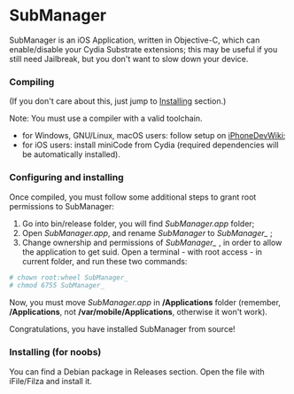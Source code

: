 # SubManager

SubManager is an iOS Application, written in Objective-C, which can enable/disable your Cydia Substrate extensions; this may be useful if you still need Jailbreak, but you don't want to slow down your device.

### Compiling

(If you don't care about this, just jump to [Installing](#Installing--for-noobs) section.)

Note: You must use a compiler with a valid toolchain. 
 - for Windows, GNU/Linux, macOS users: follow setup on [iPhoneDevWiki](http://iphonedevwiki.net/index.php/Theos/Setup);
- for iOS users: install miniCode from Cydia (required dependencies will be automatically installed).

### Configuring and installing

Once compiled, you must follow some additional steps to grant root permissions to SubManager:
1. Go into bin/release folder, you will find *SubManager.app* folder;
2. Open *SubManager.app*, and rename *SubManager* to *SubManager_* ;
3. Change ownership and permissions of *SubManager_* , in order to allow the application to get suid. Open a terminal - with root access - in current folder, and run these two commands:
```bash
# chown root:wheel SubManager_
# chmod 6755 SubManager_
```
Now, you must move *SubManager.app* in **/Applications** folder (remember, **/Applications**, not **/var/mobile/Applications**, otherwise it won't work).

Congratulations, you have installed SubManager from source!

### Installing (for noobs)

You can find a Debian package in Releases section. Open the file with iFile/Filza and install it.